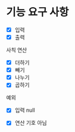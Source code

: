 # 기능 요구 사항


- [x] 입력
- [x] 출력

사칙 연산 
- [x] 더하기
- [x] 빼기
- [x] 나누기
- [x] 곱하기

예외
- [x] 입력 null
- [x] 연산 기호 아님

